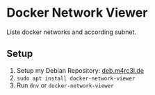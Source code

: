 # Docker Network Viewer

Liste docker networks and according subnet.

## Setup

1. Setup my Debian Repository: [deb.m4rc3l.de](https://deb.m4rc3l.de/)
2. `sudo apt install docker-network-viewer`
3. Run `dnv` or `docker-network-viewer`
